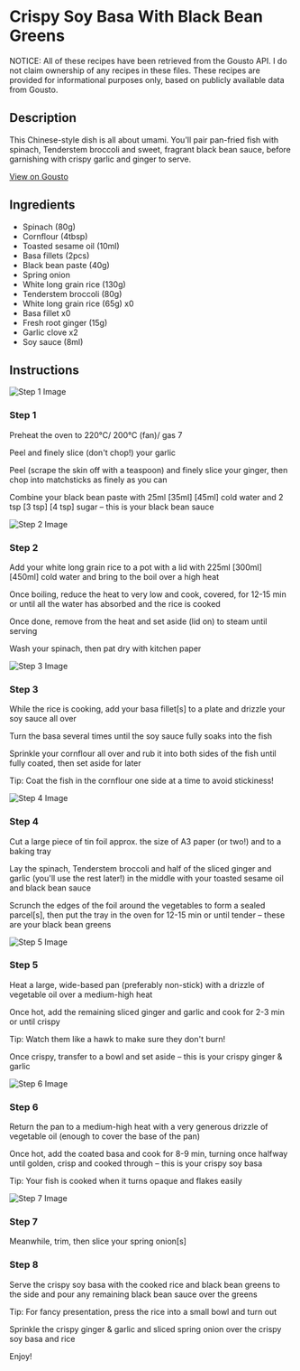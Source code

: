 # Crispy Soy Basa With Black Bean Greens

NOTICE: All of these recipes have been retrieved from the Gousto API. I do not claim ownership of any recipes in these files. These recipes are provided for informational purposes only, based on publicly available data from Gousto.

## Description

This Chinese-style dish is all about umami. You'll pair pan-fried fish with spinach, Tenderstem broccoli and sweet, fragrant black bean sauce, before garnishing with crispy garlic and ginger to serve. 

[View on Gousto](https://www.gousto.co.uk/recipes/cookbook/crispy-soy-fish-with-black-bean-greens)

## Ingredients

- Spinach (80g)
- Cornflour (4tbsp)
- Toasted sesame oil (10ml)
- Basa fillets (2pcs)
- Black bean paste (40g)
- Spring onion
- White long grain rice (130g)
- Tenderstem broccoli (80g)
- White long grain rice (65g) x0
- Basa fillet x0
- Fresh root ginger (15g)
- Garlic clove x2
- Soy sauce (8ml)

## Instructions

![Step 1 Image](https://production-media.gousto.co.uk/cms/recipe-step-image/Step-1-1614615020552-x200.jpg)

### Step 1

Preheat the oven to 220°C/ 200°C (fan)/ gas 7

Peel and finely slice (don't chop!) your garlic

Peel (scrape the skin off with a teaspoon) and finely slice your ginger, then chop into matchsticks as finely as you can

Combine your black bean paste with 25ml <span class="text-purple">[35ml]</span> <span class="text-danger">[45ml]</span> cold water and 2 tsp <span class="text-purple">[3 tsp]</span> <span class="text-danger">[4 tsp] </span>sugar – this is your black bean sauce

![Step 2 Image](https://production-media.gousto.co.uk/cms/recipe-step-image/Step-2-1614615033130-x200.jpg)

### Step 2

Add your white long grain rice to a pot with a lid with 225ml <span class="text-purple">[300ml]</span><span class="text-danger"> [450ml] </span>cold water and bring to the boil over a high heat

Once boiling, reduce the heat to very low and cook, covered, for 12-15 min or until all the water has absorbed and the rice is cooked

Once done, remove from the heat and set aside (lid on) to steam until serving

Wash your spinach, then pat dry with kitchen paper

![Step 3 Image](https://production-media.gousto.co.uk/cms/recipe-step-image/Step-3-1614615045373-x200.jpg)

### Step 3

While the rice is cooking, add your basa fillet[s] to a plate and drizzle your soy sauce all over

Turn the basa several times until the soy sauce fully soaks into the fish

Sprinkle your cornflour all over and rub it into both sides of the fish until fully coated, then set aside for later

Tip: Coat the fish in the cornflour one side at a time to avoid stickiness!

![Step 4 Image](https://production-media.gousto.co.uk/cms/recipe-step-image/Step-4-1614615069298-x200.jpg)

### Step 4

Cut a large piece of tin foil approx. the size of A3 paper (or two!) and to a baking tray

Lay the spinach, Tenderstem broccoli and half of the sliced ginger and garlic (you'll use the rest later!) in the middle with your toasted sesame oil and black bean sauce

Scrunch the edges of the foil around the vegetables to form a<span class="text-danger"> </span>sealed parcel[s], then put the tray in the oven for 12-15 min or until tender – these are your black bean greens

![Step 5 Image](https://production-media.gousto.co.uk/cms/recipe-step-image/Step-5-1614615140927-x200.jpg)

### Step 5

Heat a large, wide-based pan (preferably non-stick) with a drizzle of vegetable oil over a medium-high heat

Once hot, add the remaining sliced ginger and garlic and cook for 2-3 min or until crispy

Tip: Watch them like a hawk to make sure they don't burn!

Once crispy, transfer to a bowl and set aside – this is your crispy ginger & garlic

![Step 6 Image](https://production-media.gousto.co.uk/cms/recipe-step-image/Step-6-1614615176255-x200.jpg)

### Step 6

Return the pan to a medium-high heat with a very generous drizzle of vegetable oil (enough to cover the base of the pan)

Once hot, add the coated basa and cook for 8-9 min, turning once halfway until golden, crisp and cooked through – this is your crispy soy basa

Tip: Your fish is cooked when it turns opaque and flakes easily

![Step 7 Image](https://production-media.gousto.co.uk/cms/recipe-step-image/Step-7-1614615190676-x200.jpg)

### Step 7

Meanwhile, trim, then slice your spring onion[s]

### Step 8

Serve the crispy soy basa with the cooked rice and black bean greens to the side and pour any remaining black bean sauce over the greens

Tip: For fancy presentation, press the rice into a small bowl and turn out

Sprinkle the crispy ginger & garlic and sliced spring onion over the crispy soy basa and rice

Enjoy!


